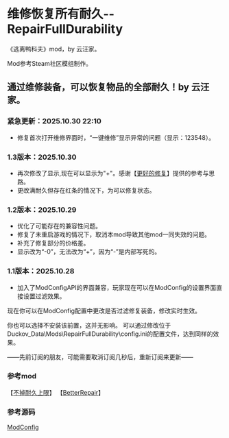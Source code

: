 # 维修恢复所有耐久--RepairFullDurability
《逃离鸭科夫》mod，by 云汪家。

Mod参考Steam社区模组制作。

## 通过维修装备，可以恢复物品的全部耐久！by 云汪家。

### 紧急更新：2025.10.30 22:10
- 修复首次打开维修界面时，“一键维修”显示异常的问题（显示：123548）。

### 1.3版本：2025.10.30

- 再次修改了显示,现在可以显示为"+"。感谢【[更好的修复](https://steamcommunity.com/sharedfiles/filedetails/?id=3594997475)】提供的参考与思路。
- 更改满耐久但存在红条的情况下，为可以修复状态。

### 1.2版本：2025.10.29
- 优化了可能存在的兼容性问题。
- 修复了未重启游戏的情况下，取消本mod导致其他mod一同失效的问题。
- 补充了修复部分的价格差。
- 显示改为“-0”，无法改为“+”，因为“-”是内部写死的。

### 1.1版本：2025.10.28
- 加入了ModConfigAPI的界面兼容，玩家现在可以在ModConfig的设置界面直接设置过滤效果。

现在你可以在ModConfig配置中更改是否过滤修复装备，修改实时生效。

你也可以选择不安装该前置，这并无影响。
可以通过修改位于Duckov_Data\Mods\RepairFullDurability\config.ini的配置文件，达到同样的效果。


——先前订阅的朋友，可能需要取消订阅几秒后，重新订阅来更新——

### 参考mod
【[不掉耐久上限](https://steamcommunity.com/sharedfiles/filedetails/?id=3588717210)】
【[BetterRepair](https://steamcommunity.com/sharedfiles/filedetails/?id=3594643836)】

### 参考源码
[ModConfig](https://github.com/FrozenFish259/duckov_mod_config)